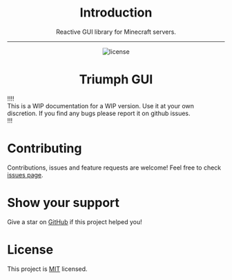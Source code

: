 <center><h1>Introduction</h1></center>
<center><p>Reactive GUI library for Minecraft servers.</p></center>

---

<center><img src="https://i.imgur.com/pV6Fass.png"  alt="license"/></center>
<center><h1>Triumph GUI</h1></center>

!!!!  
This is a WIP documentation for a WIP version. Use it at your own discretion. If you find any bugs please report it on
github issues.  
!!!

# Contributing

Contributions, issues and feature requests are welcome!
Feel free to check [issues page](https://github.com/TriumphTeam/triumph-gui/issues).

# Show your support

Give a star on [GitHub](https://github.com/TriumphTeam/triumph-gui) if this project helped you!

# License

This project is [MIT](https://github.com/TriumphTeam/triumph-gui/blob/master/LICENSE) licensed.
